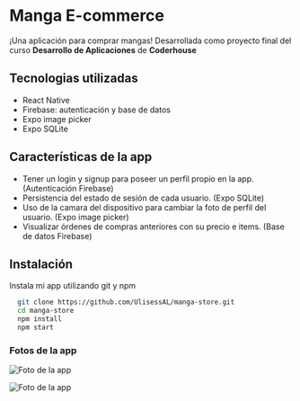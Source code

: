 # Manga E-commerce

¡Una aplicación para comprar mangas!
Desarrollada como proyecto final del curso **Desarrollo de Aplicaciones** de **Coderhouse**

## Tecnologias utilizadas

- React Native
- Firebase: autenticación y base de datos
- Expo image picker
- Expo SQLite

## Características de la app

- Tener un login y signup para poseer un perfil propio en la app. (Autenticación Firebase)
- Persistencia del estado de sesión de cada usuario. (Expo SQLite)
- Uso de la camara del dispositivo para cambiar la foto de perfil del usuario. (Expo image picker)
- Visualizar órdenes de compras anteriores con su precio e items. (Base de datos Firebase)

## Instalación

Instala mi app utilizando git y npm

```bash
  git clone https://github.com/UlisessAL/manga-store.git
  cd manga-store
  npm install
  npm start
```

### Fotos de la app

![Foto de la app](https://firebasestorage.googleapis.com/v0/b/manga-ecommerce-react-native.appspot.com/o/show-RN-1.png?alt=media&token=4534a413-3c97-4153-b2fd-822545217722)

![Foto de la app](https://firebasestorage.googleapis.com/v0/b/manga-ecommerce-react-native.appspot.com/o/show-RN-2.png?alt=media&token=ab69968f-fd87-44d9-9315-a4385a7723bb)
